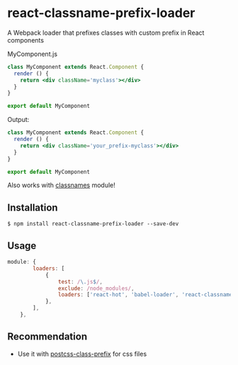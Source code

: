 # react-classname-prefix-loader
A Webpack loader that prefixes classes with custom prefix in React components

MyComponent.js

```jsx
class MyComponent extends React.Component {
  render () {
    return <div className='myclass'></div>
  }
}

export default MyComponent
```

Output:

```jsx
class MyComponent extends React.Component {
  render () {
    return <div className='your_prefix-myclass'></div>
  }
}

export default MyComponent
```

Also works with [classnames](https://github.com/JedWatson/classnames) module!

## Installation
```
$ npm install react-classname-prefix-loader --save-dev 
```

## Usage

```javascript
module: {
		loaders: [
			{
				test: /\.js$/,
				exclude: /node_modules/,
				loaders: ['react-hot', 'babel-loader', 'react-classname-prefix-loader?prefix=your_prefix'],
			},
		],
	},
```

## Recommendation
* Use it with [postcss-class-prefix](https://github.com/thompsongl/postcss-class-prefix) for css files
